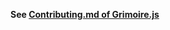 **See [Contributing.md of Grimoire.js](https://github.com/GrimoireGL/GrimoireJS/blob/master/CONTRIBUTING.md)**